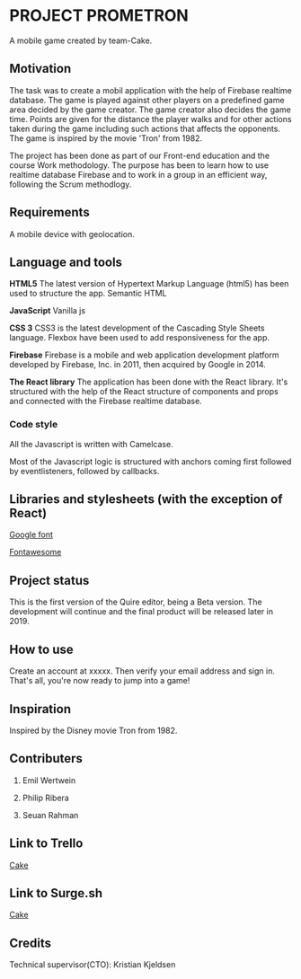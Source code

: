 # PROJECT PROMETRON
A mobile game created by team-Cake.

## Motivation
The task was to create a mobil application with the help of Firebase realtime database. The game is played against other players on a predefined game area decided by the game creator. The game creator also decides the game time. Points are given for the distance the player walks and for other actions taken during the game including such actions that affects the opponents. The game is inspired by the movie 'Tron' from 1982. 

The project has been done as part of our Front-end education and the course Work methodology. The purpose has been to learn how to use realtime database Firebase and to work in a group in an efficient way, following the Scrum methodlogy.

## Requirements
A mobile device with geolocation.

## Language and tools

**HTML5**
The latest version of Hypertext Markup Language (html5) has been used to structure the app.
Semantic HTML

**JavaScript**
Vanilla js

**CSS 3**
CSS3 is the latest development of the Cascading Style Sheets language.
Flexbox have been used to add responsiveness for the app.

**Firebase**
Firebase is a mobile and web application development platform developed by Firebase, Inc. in 2011, then acquired by Google in 2014.  

**The React library**
The application has been done with the React library. It's structured with the help of the React structure of components and props and connected with the Firebase realtime database.  

### Code style
All the Javascript is written with Camelcase.

Most of the Javascript logic is structured with anchors coming first followed by eventlisteners, followed by callbacks.

## Libraries and stylesheets (with the exception of React)

[Google font](https://fonts.googleapis.com)

[Fontawesome](https://use.fontawesome.com)

## Project status
This is the first version of the Quire editor, being a Beta version. The development will continue and the final product will be released later in 2019.

## How to use
Create an account at xxxxx. Then verify your email address and sign in. That's all, you're now ready to jump into a game!

## Inspiration
Inspired by the Disney movie Tron from 1982.

## Contributers

1. Emil Wertwein

2. Philip Ribera

3. Seuan Rahman

## Link to Trello
[Cake](https://trello.com/b/VbyAeTe2/cake)

## Link to Surge.sh
[Cake](...)

## Credits
Technical supervisor(CTO): Kristian Kjeldsen
